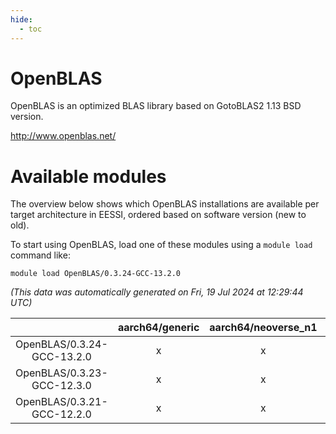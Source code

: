 ```yaml
---
hide:
  - toc
---
```


OpenBLAS
========


OpenBLAS is an optimized BLAS library based on GotoBLAS2 1.13 BSD version.

http://www.openblas.net/
# Available modules


The overview below shows which OpenBLAS installations are available per target architecture in EESSI, ordered based on software version (new to old).

To start using OpenBLAS, load one of these modules using a `module load` command like:

```shell
module load OpenBLAS/0.3.24-GCC-13.2.0
```

*(This data was automatically generated on Fri, 19 Jul 2024 at 12:29:44 UTC)*  

| |aarch64/generic|aarch64/neoverse_n1|aarch64/neoverse_v1|x86_64/generic|x86_64/amd/zen2|x86_64/amd/zen3|x86_64/intel/haswell|x86_64/intel/skylake_avx512|
| :---: | :---: | :---: | :---: | :---: | :---: | :---: | :---: | :---: |
|OpenBLAS/0.3.24-GCC-13.2.0|x|x|x|x|x|x|x|x|
|OpenBLAS/0.3.23-GCC-12.3.0|x|x|x|x|x|x|x|x|
|OpenBLAS/0.3.21-GCC-12.2.0|x|x|x|x|x|x|x|x|
